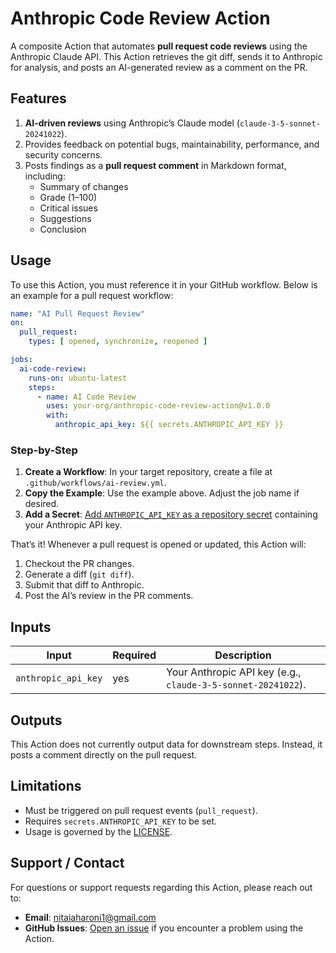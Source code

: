 # Anthropic Code Review Action

A composite Action that automates **pull request code reviews** using the Anthropic Claude API. This Action retrieves the git diff, sends it to Anthropic for analysis, and posts an AI-generated review as a comment on the PR.

## Features

1. **AI-driven reviews** using Anthropic’s Claude model (`claude-3-5-sonnet-20241022`).
2. Provides feedback on potential bugs, maintainability, performance, and security concerns.
3. Posts findings as a **pull request comment** in Markdown format, including:
    - Summary of changes
    - Grade (1–100)
    - Critical issues
    - Suggestions
    - Conclusion

## Usage

To use this Action, you must reference it in your GitHub workflow. Below is an example for a pull request workflow:

```yaml
name: "AI Pull Request Review"
on:
  pull_request:
    types: [ opened, synchronize, reopened ]

jobs:
  ai-code-review:
    runs-on: ubuntu-latest
    steps:
      - name: AI Code Review
        uses: your-org/anthropic-code-review-action@v1.0.0
        with:
          anthropic_api_key: ${{ secrets.ANTHROPIC_API_KEY }}
```

### Step-by-Step

1. **Create a Workflow**: In your target repository, create a file at `.github/workflows/ai-review.yml`.
2. **Copy the Example**: Use the example above. Adjust the job name if desired.
3. **Add a Secret**: [Add `ANTHROPIC_API_KEY` as a repository secret](https://docs.github.com/en/actions/security-guides/encrypted-secrets) containing your Anthropic API key.

That’s it! Whenever a pull request is opened or updated, this Action will:

1. Checkout the PR changes.
2. Generate a diff (`git diff`).
3. Submit that diff to Anthropic.
4. Post the AI’s review in the PR comments.

## Inputs

| Input               | Required | Description                                                  |
|---------------------|----------|--------------------------------------------------------------|
| `anthropic_api_key` | yes      | Your Anthropic API key (e.g., `claude-3-5-sonnet-20241022`). |

## Outputs

This Action does not currently output data for downstream steps. Instead, it posts a comment directly on the pull request.

## Limitations

- Must be triggered on pull request events (`pull_request`).
- Requires `secrets.ANTHROPIC_API_KEY` to be set.
- Usage is governed by the [LICENSE](./LICENSE).

## Support / Contact

For questions or support requests regarding this Action, please reach out to:

- **Email**: nitaiaharoni1@gmail.com
- **GitHub Issues**: [Open an issue](../../issues) if you encounter a problem using the Action.